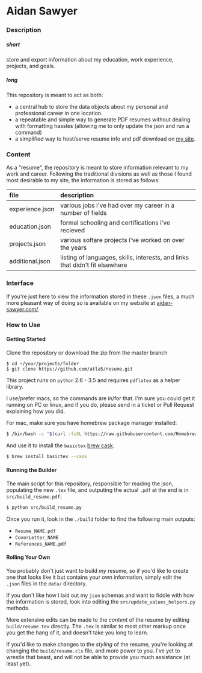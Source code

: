 # Aidan Sawyer

### Description ###

##### short #####
store and export information about my education, work experience, projects, and goals.

##### long #####
This repository is meant to act as both:
 - a central hub to store the data objects about my personal and professional career in one location.
 - a repeatable and simple way to generate PDF resumes without dealing with formatting hassles (allowing me to only update the json and run a command)
 - a simplified way to host/serve resume info and pdf download on [my site](http://aidan-sawyer.com).

### Content ###

As a "resume", the repository is meant to store information relevant to my work
  and career. Following the traditional divisions as well as those I found most
  desirable to my site, the information is stored as follows:

|file|description|
|:---|:---------------|
|experience.json|various jobs i've had over my career in a number of fields|
|education.json|formal schooling and certifications i've recieved|
|projects.json|various softare projects i've worked on over the years|
|additional.json|listing of languages, skills, interests, and links that didn't fit elsewhere|

### Interface ###

If you're just here to view the information stored in these `.json` files, a much more 
  pleasant way of doing so is available on my website at 
  [aidan-sawyer.com/](http://aidan-sawyer.com/).

### How to Use ###

#### Getting Started

Clone the repository or download the zip from the master branch
```
$ cd ~/your/projects/folder
$ git clone https://github.com/atla5/resume.git
```

This project runs on `python` 2.6 - 3.5 and requires `pdflatex` as a helper library.

I use/prefer macs, so the commands are in/for that. I'm sure you could get it running
  on PC or linux, and if you do, please send in a ticket or Pull Request explaining 
  how you did.

For mac, make sure you have homebrew package manager installed:
```bash
$ /bin/bash -c "$(curl -fsSL https://raw.githubusercontent.com/Homebrew/install/HEAD/install.sh)"
```

And use it to install the `basictex` [brew cask](https://brew.sh/).  
  
```bash
$ brew install basictex --cask
```

#### Running the Builder

The main script for this repository, responsible for reading the json, 
  populating the new `.tex` file, and outputing the actual `.pdf` at the end 
  is in `src/build_resume.pdf`:

```bash
$ python src/build_resume.py
```

Once you run it, look in the `./build` folder to find the following main outputs:
  -  `Resume_NAME.pdf` 
  -  `CoverLetter_NAME` 
  -  `References_NAME.pdf`

#### Rolling Your Own

You probably don't just want to build _my_ resume, so if you'd like to create one 
  that looks like it but contains your own information, simply edit the `.json` files 
  in the `data/` directory.

If you don't like how I laid out my `json` schemas and want to fiddle with how the information 
  is stored, look into editing the `src/update_values_helpers.py` methods. 

More extensive edits can be made to the _content_ of the resume by editing `build/resume.tex` 
  directly. The `.tex` is similar to most other markup once you get the hang of it, and 
  doesn't take you long to learn.

If you'd like to make changes to the _styling_ of the resume, you're looking at changing 
  the `build/resume.cls` file, and more power to you. I've yet to wrestle that beast, and 
  will not be able to provide you much assistance (at least yet).
